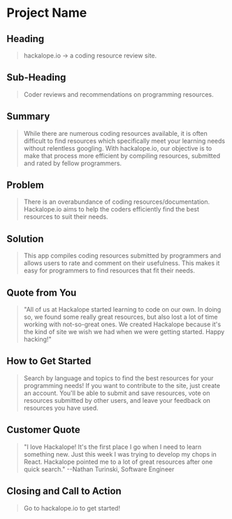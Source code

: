 # Project Name #

<!-- 
> This material was originally posted [here](http://www.quora.com/What-is-Amazons-approach-to-product-development-and-product-management). It is reproduced here for posterities sake.

There is an approach called "working backwards" that is widely used at Amazon. They work backwards from the customer, rather than starting with an idea for a product and trying to bolt customers onto it. While working backwards can be applied to any specific product decision, using this approach is especially important when developing new products or features.

For new initiatives a product manager typically starts by writing an internal press release announcing the finished product. The target audience for the press release is the new/updated product's customers, which can be retail customers or internal users of a tool or technology. Internal press releases are centered around the customer problem, how current solutions (internal or external) fail, and how the new product will blow away existing solutions.

If the benefits listed don't sound very interesting or exciting to customers, then perhaps they're not (and shouldn't be built). Instead, the product manager should keep iterating on the press release until they've come up with benefits that actually sound like benefits. Iterating on a press release is a lot less expensive than iterating on the product itself (and quicker!).

If the press release is more than a page and a half, it is probably too long. Keep it simple. 3-4 sentences for most paragraphs. Cut out the fat. Don't make it into a spec. You can accompany the press release with a FAQ that answers all of the other business or execution questions so the press release can stay focused on what the customer gets. My rule of thumb is that if the press release is hard to write, then the product is probably going to suck. Keep working at it until the outline for each paragraph flows. 

Oh, and I also like to write press-releases in what I call "Oprah-speak" for mainstream consumer products. Imagine you're sitting on Oprah's couch and have just explained the product to her, and then you listen as she explains it to her audience. That's "Oprah-speak", not "Geek-speak".

Once the project moves into development, the press release can be used as a touchstone; a guiding light. The product team can ask themselves, "Are we building what is in the press release?" If they find they're spending time building things that aren't in the press release (overbuilding), they need to ask themselves why. This keeps product development focused on achieving the customer benefits and not building extraneous stuff that takes longer to build, takes resources to maintain, and doesn't provide real customer benefit (at least not enough to warrant inclusion in the press release).
 -->
 
## Heading ##
  > hackalope.io -> a coding resource review site.

## Sub-Heading ##
  > Coder reviews and recommendations on programming resources.

## Summary ##
  > While there are numerous coding resources available, it is often difficult to find resources which specifically meet your learning needs without relentless googling. With hackalope.io, our objective is to make that process more efficient by compiling resources, submitted and rated by fellow programmers. 

## Problem ##
  > There is an overabundance of coding resources/documentation. Hackalope.io aims to help the coders efficiently find the best resources to suit their needs. 

## Solution ##
  > This app compiles coding resources submitted by programmers and allows users to rate and comment on their usefulness. This makes it easy for programmers to find resources that fit their needs.

## Quote from You ##
  > "All of us at Hackalope started learning to code on our own. In doing so, we found some really great resources, but also lost a lot of time working with not-so-great ones. We created Hackalope because it's the kind of site we wish we had when we were getting started. Happy hacking!"

## How to Get Started ##
  > Search by language and topics to find the best resources for your programming needs! If you want to contribute to the site, just create an account. You'll be able to submit and save resources, vote on resources submitted by other users, and leave your feedback on resources you have used.

## Customer Quote ##
  > "I love Hackalope! It's the first place I go when I need to learn something new. Just this week I was trying to develop my chops in React. Hackalope pointed me to a lot of great resources after one quick search." --Nathan Turinski, Software Engineer 

## Closing and Call to Action ##
  > Go to hackalope.io to get started!
